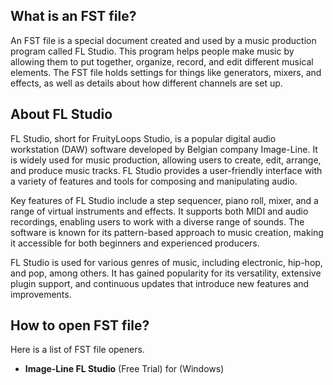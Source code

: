 ## What is an FST file?

An FST file is a special document created and used by a music production program called FL Studio. This program helps people make music by allowing them to put together, organize, record, and edit different musical elements. The FST file holds settings for things like generators, mixers, and effects, as well as details about how different channels are set up.

## About FL Studio

FL Studio, short for FruityLoops Studio, is a popular digital audio workstation (DAW) software developed by Belgian company Image-Line. It is widely used for music production, allowing users to create, edit, arrange, and produce music tracks. FL Studio provides a user-friendly interface with a variety of features and tools for composing and manipulating audio.

Key features of FL Studio include a step sequencer, piano roll, mixer, and a range of virtual instruments and effects. It supports both MIDI and audio recordings, enabling users to work with a diverse range of sounds. The software is known for its pattern-based approach to music creation, making it accessible for both beginners and experienced producers.

FL Studio is used for various genres of music, including electronic, hip-hop, and pop, among others. It has gained popularity for its versatility, extensive plugin support, and continuous updates that introduce new features and improvements.

## How to open FST file?

Here is a list of FST file openers.

- **Image-Line FL Studio** (Free Trial) for (Windows)
